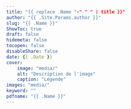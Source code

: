 ```yaml
---
title: "{{ replace .Name "-" " " | title }}"
author: "{{ .Site.Params.author }}"
slug: "{{ .Name }}"
ShowToc: true
draft: false
hidemeta: false
tocopen: false
disableShare: false
date: {{ .Date }}
cover:
    image: "media/"
    alt: "Description de l'image"
    caption: "Légende"
images: "media/"
keyword: ""
pdfname: "{{ .Name }}"
---
```


<!--more-->
